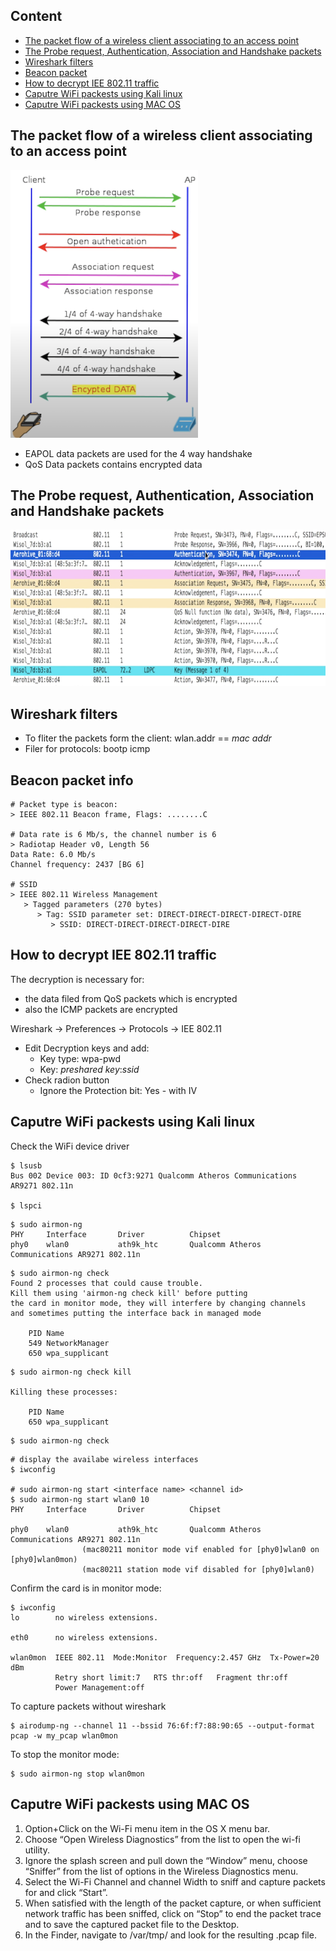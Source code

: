 ## Content
* [The packet flow of a wireless client associating to an access point](#packet_flow)
* [The Probe request, Authentication, Association and Handshake packets](#connect_packets)
* [Wireshark filters](#wireshark_filters)
* [Beacon packet](#beacon_packet_info)
* [How to decrypt IEE 802.11 traffic](#decript_traffic)
* [Caputre WiFi packests using Kali linux](#capture_using_kali_linux)
* [Caputre WiFi packests using MAC OS](#capture_using_macos)

## The packet flow of a wireless client associating to an access point <a name="packet_flow"/>
<img src="./img/wifi_monitoring/wireless_packet_flow.png" width="300px"/>

* EAPOL data packets are used for the 4 way handshake
* QoS Data packets contains encrypted data

## The Probe request, Authentication, Association and Handshake packets <a name="connect_packets"/>
<img src="./img/wifi_monitoring/wireless_auth_packets.png" height="250px"/>

## Wireshark filters <a name="wireshark_filters"/>
* To fliter the packets form the client: wlan.addr == _mac addr_
* Filer for protocols: bootp icmp

## Beacon packet info <a name="beacon_packet_info"/>

```
# Packet type is beacon:
> IEEE 802.11 Beacon frame, Flags: ........C

# Data rate is 6 Mb/s, the channel number is 6
> Radiotap Header v0, Length 56
Data Rate: 6.0 Mb/s
Channel frequency: 2437 [BG 6]

# SSID
> IEEE 802.11 Wireless Management
   > Tagged parameters (270 bytes)
      > Tag: SSID parameter set: DIRECT-DIRECT-DIRECT-DIRECT-DIRE
         > SSID: DIRECT-DIRECT-DIRECT-DIRECT-DIRE
```
  
## How to decrypt IEE 802.11 traffic <a name="decript_traffic"/>

The decryption is necessary for:
* the data filed from QoS packets which is encrypted
* also the ICMP packets are encrypted
  
Wireshark -> Preferences -> Protocols -> IEE 802.11
* Edit Decryption keys and add:
   * Key type: wpa-pwd
   * Key: _preshared key_:_ssid_
* Check radion button
   *  Ignore the Protection bit: Yes - with IV



## Caputre WiFi packests using Kali linux <a name="capture_using_kali_linux"/>
 
Check the WiFi device driver
```
$ lsusb
Bus 002 Device 003: ID 0cf3:9271 Qualcomm Atheros Communications AR9271 802.11n

$ lspci
```
  
```
$ sudo airmon-ng
PHY     Interface       Driver          Chipset
phy0    wlan0           ath9k_htc       Qualcomm Atheros Communications AR9271 802.11n
```

```
$ sudo airmon-ng check
Found 2 processes that could cause trouble.
Kill them using 'airmon-ng check kill' before putting
the card in monitor mode, they will interfere by changing channels
and sometimes putting the interface back in managed mode

    PID Name
    549 NetworkManager
    650 wpa_supplicant
```

```
$ sudo airmon-ng check kill

Killing these processes:

    PID Name
    650 wpa_supplicant
```

```
$ sudo airmon-ng check
```
  
```
# display the availabe wireless interfaces
$ iwconfig

# sudo airmon-ng start <interface name> <channel id>
$ sudo airmon-ng start wlan0 10
PHY     Interface       Driver          Chipset

phy0    wlan0           ath9k_htc       Qualcomm Atheros Communications AR9271 802.11n
                (mac80211 monitor mode vif enabled for [phy0]wlan0 on [phy0]wlan0mon)
                (mac80211 station mode vif disabled for [phy0]wlan0)
```

Confirm the card is in monitor mode:
```
$ iwconfig
lo        no wireless extensions.

eth0      no wireless extensions.

wlan0mon  IEEE 802.11  Mode:Monitor  Frequency:2.457 GHz  Tx-Power=20 dBm   
          Retry short limit:7   RTS thr:off   Fragment thr:off
          Power Management:off
```

To capture packets without wireshark
```
$ airodump-ng --channel 11 --bssid 76:6f:f7:88:90:65 --output-format pcap -w my_pcap wlan0mon
```

To stop the monitor mode:
```
$ sudo airmon-ng stop wlan0mon
```
  
## Caputre WiFi packests using MAC OS <a name="capture_using_macos"/>
1. Option+Click on the Wi-Fi menu item in the OS X menu bar.
2. Choose “Open Wireless Diagnostics” from the list to open the wi-fi utility.
3. Ignore the splash screen and pull down the “Window” menu, choose “Sniffer” from the list of options in the Wireless Diagnostics menu.
4. Select the Wi-Fi Channel and channel Width to sniff and capture packets for and click “Start”.
5. When satisfied with the length of the packet capture, or when sufficient network traffic has been sniffed, click on “Stop” to end the packet trace and to save the captured packet file to the Desktop.
6. In the Finder, navigate to /var/tmp/ and look for the resulting .pcap file.
